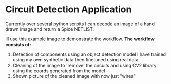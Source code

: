 # Circuit Detection Application

Currently over several python scrpits I can decode an image of a hand drawn image and return a Spice NETLIST.

Ill use this example image to demonstrate the workflow.
**The workflow consists of:**
1. Detection of components using an object detection model I have trained using my own synthetic data then finetuned using real data.
2. Cleaning of the image to 'remove' the circuits and using CV2 library using the coords generated from the model
3. Shown picture of the cleaned image with now just "wires"
